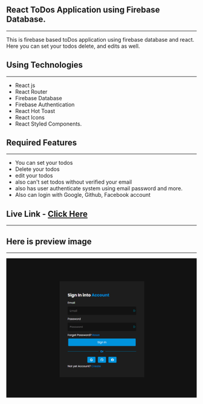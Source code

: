 ## React ToDos Application using Firebase Database.

---

This is firebase based toDos application using firebase database and react. Here you can set your todos delete, and edits as well.

## Using Technologies

---

- React js
- React Router
- Firebase Database
- Firebase Authentication
- React Hot Toast
- React Icons
- React Styled Components.

## Required Features

---

- You can set your todos
- Delete your todos
- edit your todos
- also can't set todos without verified your email
- also has user authenticate system using email password and more.
- Also can login with Google, Github, Facebook account

## Live Link - [Click Here](https://react-todos-app-abf31.web.app/login)

---

## Here is preview image

---

![imageScreenshot](./preview.png)


